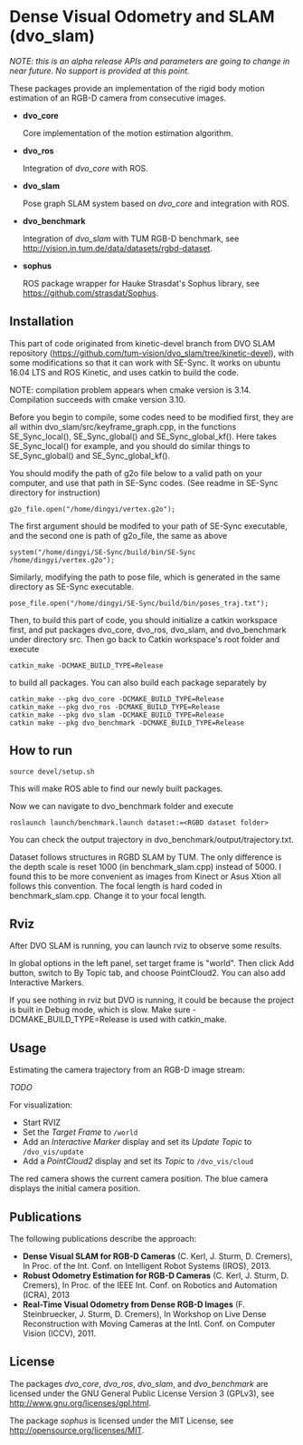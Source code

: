 # Dense Visual Odometry and SLAM (dvo_slam)

*NOTE: this is an alpha release APIs and parameters are going to change in near future. No support is provided at this point.*

These packages provide an implementation of the rigid body motion estimation of an RGB-D camera from consecutive images.

 *  **dvo_core**
    
    Core implementation of the motion estimation algorithm. 
    
 *  **dvo_ros**
    
    Integration of *dvo_core* with ROS.
    
 *  **dvo_slam**
    
    Pose graph SLAM system based on *dvo_core* and integration with ROS.
    
 *  **dvo_benchmark**
    
    Integration of *dvo_slam* with TUM RGB-D benchmark, see http://vision.in.tum.de/data/datasets/rgbd-dataset.
    
 *  **sophus**
    
    ROS package wrapper for Hauke Strasdat's Sophus library, see https://github.com/strasdat/Sophus.
    

## Installation
This part of code originated from kinetic-devel branch from DVO SLAM repository (https://github.com/tum-vision/dvo_slam/tree/kinetic-devel), with some modifications so that it can work with SE-Sync. It works on ubuntu 16.04 LTS and ROS Kinetic, and uses catkin to build the code. 

NOTE: compilation problem appears when cmake version is 3.14. Compilation succeeds with cmake version 3.10.

Before you begin to compile, some codes need to be modified first, they are all within dvo_slam/src/keyframe_graph.cpp, in the functions SE_Sync_local(), SE_Sync_global() and SE_Sync_global_kf(). Here takes SE_Sync_local() for example, and you should do similar things to SE_Sync_global() and SE_Sync_global_kf().

You should modify the path of g2o file below to a valid path on your computer, and use that path in SE-Sync codes. (See readme in SE-Sync directory for instruction)
```
g2o_file.open("/home/dingyi/vertex.g2o");
```

The first argument should be modifed to your path of SE-Sync executable, and the second one is path of g2o_file, the same as above
```
system("/home/dingyi/SE-Sync/build/bin/SE-Sync /home/dingyi/vertex.g2o");
```

Similarly, modifying the path to pose file, which is generated in the same directory as SE-Sync executable.
```
pose_file.open("/home/dingyi/SE-Sync/build/bin/poses_traj.txt");
```

Then, to build this part of code, you should initialize a catkin workspace first, and put packages dvo_core, dvo_ros, dvo_slam, and dvo_benchmark under directory src. Then go back to Catkin workspace's root folder and execute  

```
catkin_make -DCMAKE_BUILD_TYPE=Release
```

to build all packages. You can also build each package separately by 

```
catkin_make --pkg dvo_core -DCMAKE_BUILD_TYPE=Release
catkin_make --pkg dvo_ros -DCMAKE_BUILD_TYPE=Release
catkin_make --pkg dvo_slam -DCMAKE_BUILD_TYPE=Release
catkin make --pkg dvo_benchmark -DCMAKE_BUILD_TYPE=Release
```

## How to run

```
source devel/setup.sh  
```

This will make ROS able to find our newly built packages. 

Now we can navigate to dvo_benchmark folder and execute

```
roslaunch launch/benchmark.launch dataset:=<RGBD dataset folder>
```

You can check the output trajectory in dvo_benchmark/output/trajectory.txt. 

Dataset follows structures in RGBD SLAM by TUM. The only difference is the depth scale is reset 1000 (in benchmark_slam.cpp) instead of 5000. I found this to be more convenient as images from Kinect or Asus Xtion all follows this convention. The focal length is hard coded in benchmark_slam.cpp. Change it to your focal length. 

## Rviz

After DVO SLAM is running, you can launch rviz to observe some results. 

In global options in the left panel, set target frame is "world". Then click Add button, switch to By Topic tab, and choose PointCloud2. You can also add Interactive Markers. 

If you see nothing in rviz but DVO is running, it could be because the project is built in Debug mode, which is slow. Make sure -DCMAKE_BUILD_TYPE=Release is used with catkin_make. 

## Usage

Estimating the camera trajectory from an RGB-D image stream:

*TODO*

For visualization:

 *  Start RVIZ
 *  Set the *Target Frame* to `/world`
 *  Add an *Interactive Marker* display and set its *Update Topic* to `/dvo_vis/update`
 *  Add a *PointCloud2* display and set its *Topic* to `/dvo_vis/cloud`

The red camera shows the current camera position. The blue camera displays the initial camera position.

## Publications

The following publications describe the approach:

 *   **Dense Visual SLAM for RGB-D Cameras** (C. Kerl, J. Sturm, D. Cremers), In Proc. of the Int. Conf. on Intelligent Robot Systems (IROS), 2013.
 *   **Robust Odometry Estimation for RGB-D Cameras** (C. Kerl, J. Sturm, D. Cremers), In Proc. of the IEEE Int. Conf. on Robotics and Automation (ICRA), 2013
 *   **Real-Time Visual Odometry from Dense RGB-D Images** (F. Steinbruecker, J. Sturm, D. Cremers), In Workshop on Live Dense Reconstruction with Moving Cameras at the Intl. Conf. on Computer Vision (ICCV), 2011.

## License

The packages *dvo_core*, *dvo_ros*, *dvo_slam*, and *dvo_benchmark* are licensed under the GNU General Public License Version 3 (GPLv3), see http://www.gnu.org/licenses/gpl.html.

The package *sophus* is licensed under the MIT License, see http://opensource.org/licenses/MIT.
